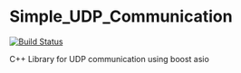 # Simple_UDP_Communication

[![Build Status](https://travis-ci.com/krunal2103/Simple_UDP_Communication.svg?branch=master)](https://travis-ci.com/krunal2103/Simple_UDP_Communication)


C++ Library for UDP communication using boost asio
